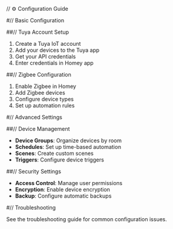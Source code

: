 // ⚙️ Configuration Guide

#// Basic Configuration

##// Tuya Account Setup

1. Create a Tuya IoT account
2. Add your devices to the Tuya app
3. Get your API credentials
4. Enter credentials in Homey app

##// Zigbee Configuration

1. Enable Zigbee in Homey
2. Add Zigbee devices
3. Configure device types
4. Set up automation rules

#// Advanced Settings

##// Device Management

- **Device Groups**: Organize devices by room
- **Schedules**: Set up time-based automation
- **Scenes**: Create custom scenes
- **Triggers**: Configure device triggers

##// Security Settings

- **Access Control**: Manage user permissions
- **Encryption**: Enable device encryption
- **Backup**: Configure automatic backups

#// Troubleshooting

See the troubleshooting guide for common configuration issues.
